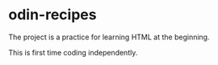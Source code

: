 # odin-recipes
The project is a practice for learning HTML at the beginning.

This is first time coding independently.